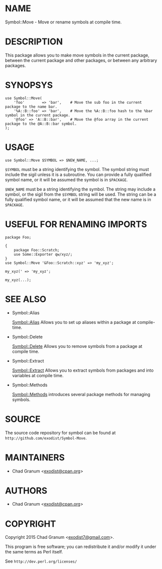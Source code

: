 # NAME

Symbol::Move - Move or rename symbols at compile time.

# DESCRIPTION

This package allows you to make move symbols in the current package, between
the current package and other packages, or between any arbitrary packages.

# SYNOPSYS

    use Symbol::Move(
        'foo'        => 'bar',    # Move the sub foo in the current package to the name bar.
        '%A::B::foo' => 'bar',    # Move the %A::B::foo hash to the %bar symbol in the current package.
        '@foo' => 'A::B::bar',    # Move the @foo array in the current package to the @A::B::bar symbol.
    );

# USAGE

    use Symbol::Move $SYMBOL => $NEW_NAME, ...;

`$SYMBOL` must be a string identifying the symbol. The symbol string must
include the sigil unless it is a subroutine. You can provide a fully qualified
symbol name, or it will be assumed the symbol is in `$PACKAGE`.

`$NEW_NAME` must be a string identifying the symbol. The string may include a
symbol, or the sigil from the `$SYMBOL` string will be used. The string can be
a fully qualified symbol name, or it will be assumed that the new name is in
`$PACKAGE`.

# USEFUL FOR RENAMING IMPORTS

    package Foo;

    {
        package Foo::Scratch;
        use Some::Exporter qw/xyz/;
    }
    use Symbol::Move '&Foo::Scratch::xyz' => 'my_xyz';

    my_xyz(' => 'my_xyz';

    my_xyz(...);

# SEE ALSO

- Symbol::Alias

    [Symbol::Alias](https://metacpan.org/pod/Symbol::Alias) Allows you to set up aliases within a package at compile-time.

- Symbol::Delete

    [Symbol::Delete](https://metacpan.org/pod/Symbol::Delete) Allows you to remove symbols from a package at compile time.

- Symbol::Extract

    [Symbol::Extract](https://metacpan.org/pod/Symbol::Extract) Allows you to extract symbols from packages and into
    variables at compile time.

- Symbol::Methods

    [Symbol::Methods](https://metacpan.org/pod/Symbol::Methods) introduces several package methods for managing symbols.

# SOURCE

The source code repository for symbol can be found at
`http://github.com/exodist/Symbol-Move`.

# MAINTAINERS

- Chad Granum &lt;exodist@cpan.org>

# AUTHORS

- Chad Granum &lt;exodist@cpan.org>

# COPYRIGHT

Copyright 2015 Chad Granum &lt;exodist7@gmail.com>.

This program is free software; you can redistribute it and/or
modify it under the same terms as Perl itself.

See `http://dev.perl.org/licenses/`
